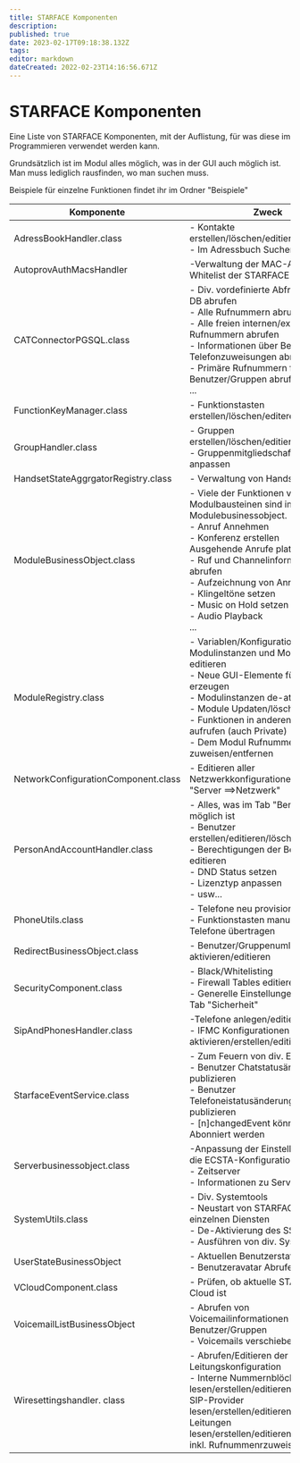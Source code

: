 ```yaml
---
title: STARFACE Komponenten
description: 
published: true
date: 2023-02-17T09:18:38.132Z
tags: 
editor: markdown
dateCreated: 2022-02-23T14:16:56.671Z
---
```


# STARFACE Komponenten
Eine Liste von STARFACE Komponenten, mit der Auflistung, für was diese im Programmieren verwendet werden kann.

Grundsätzlich ist im Modul alles möglich, was in der GUI auch möglich ist. Man muss lediglich rausfinden, wo man suchen muss.

Beispiele für einzelne Funktionen findet ihr im Ordner "Beispiele"

| Komponente | Zweck |
|-----------|----------|
| AdressBookHandler.class | - Kontakte erstellen/löschen/editieren <br/> - Im Adressbuch Suchen |
| AutoprovAuthMacsHandler | -Verwaltung der MAC-Adressen Whitelist der STARFACE |
| CATConnectorPGSQL.class | - Div. vordefinierte Abfragen aus der DB abrufen <br/> - Alle Rufnummern abrufen <br/> - Alle freien internen/extern Rufnummern abrufen <br/>  - Informationen über Benutzer und Telefonzuweisungen abrufen <br/> - Primäre Rufnummern für Benutzer/Gruppen abrufen <br/> ...
| FunctionKeyManager.class | - Funktionstasten erstellen/löschen/editeren
| GroupHandler.class | - Gruppen erstellen/löschen/editieren <br/> - Gruppenmitgliedschaften anpassen
| HandsetStateAggrgatorRegistry.class | - Verwaltung von Handset IPUI's |
| ModuleBusinessObject.class | - Viele der Funktionen von Modulbausteinen sind im Modulebusinessobject. <br/> - Anruf Annehmen <br/> - Konferenz erstellen <br/> Ausgehende Anrufe platzieren <br/> - Ruf und Channelinformationen abrufen <br/> - Aufzeichnung von Anrufen <br/> - Klingeltöne setzen <br/> - Music on Hold setzen <br/> - Audio Playback <br/> ... |
| ModuleRegistry.class | - Variablen/Konfigurationen von Modulinstanzen und Modulen editieren <br/> - Neue GUI-Elemente für Module erzeugen <br/> - Modulinstanzen de-atkvivieren <br/> - Module Updaten/löschen <br/> - Funktionen in anderen Modulen aufrufen (auch Private) <br/> - Dem Modul Rufnummern zuweisen/entfernen |
|NetworkConfigurationComponent.class | - Editieren aller Netzwerkkonfigurationen wie im Tab "Server ==>Netzwerk"
| PersonAndAccountHandler.class | - Alles, was im Tab "Benutzer" möglich ist <br/> - Benutzer erstellen/editieren/löschen <br/> - Berechtigungen der Benutzer editieren <br/> - DND Status setzen <br/> - Lizenztyp anpassen <br/> - usw...
| PhoneUtils.class | - Telefone neu provisionieren <br/> - Funktionstasten manuell auf Telefone übertragen | 
| RedirectBusinessObject.class | - Benutzer/Gruppenumleitungen de-aktivieren/editieren <br/>
|SecurityComponent.class| - Black/Whitelisting <br/> - Firewall Tables editieren  <br/>  - Generelle Einstellungen aus dem Tab "Sicherheit"
|SipAndPhonesHandler.class | -Telefone anlegen/editieren/löschen <br/> - IFMC Konfigurationen de-aktivieren/erstellen/editieren/löschen
| StarfaceEventService.class | - Zum Feuern von div. Events <br/> - Benutzer Chatstatusänderungen publizieren <br/> - Benutzer Telefoneistatusänderungen publizieren <br/> -  \[n]changedEvent können hier Abonniert werden
| Serverbusinessobject.class | -Anpassung der Einstellungen für die ECSTA-Konfiguration <br/> - Zeitserver <br/> - Informationen zu Serverlast |
|SystemUtils.class | - Div. Systemtools <br/> - Neustart von STARFACE oder einzelnen Diensten <br/> - De-Aktivierung des SSH Zugriffs <br/> - Ausführen von div. Systemscripts
| UserStateBusinessObject | - Aktuellen Benutzerstatus abfragen <br/> - Benutzeravatar Abrufen
| VCloudComponent.class | - Prüfen, ob aktuelle STARFACE eine Cloud ist
|VoicemailListBusinessObject | - Abrufen von Voicemailinformationen für Benutzer/Gruppen <br/> - Voicemails verschieben/löschen
| Wiresettingshandler. class | - Abrufen/Editieren der Allgemeinen Leitungskonfiguration <br/> - Interne Nummernblöcke lesen/erstellen/editieren/löschen <br/> SIP-Provider lesen/erstellen/editieren/löschen <br/> Leitungen lesen/erstellen/editieren/löschen inkl. Rufnummenrzuweisung <br/> |

